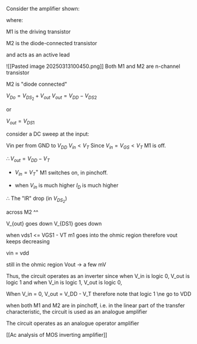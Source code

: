 Consider the amplifier shown: 

where:

M1 is the driving transistor

M2 is the diode-connected transistor

and acts as an active lead

![[Pasted image 20250313100450.png]]
Both M1 and M2 are n-channel transistor

M2 is "diode connected"


$V_{Do}=V_{DS_2}+V_{out}$
$V_{out}=V_{DD}-V_{DS2}$

or

$V_{out}=V_{DS1}$

consider a DC sweep at the input:

Vin per from GND to $V_{DD}$
$V_{in}<V_{T}$
Since $V_{in}=V_{GS}<V_T$
M1 is off.

$\therefore V_{out}=V_{DD}-V_{T}$
- $V_{in}=V_T^+$
M1 switches on, in pinchoff.

- when $V_{in}$ is much higher
$I_{D}$ is much higher

$\therefore$ The "IR" drop (in $V_{DS_2}$)

across M2 ^^

V_{out} goes down
V_{DS1} goes down

when vds1 <= VGS1 - VT
m1 goes into the ohmic region
therefore vout keeps decreasing

vin = vdd

still in the ohmic region
Vout -> a few mV

Thus, the circuit operates as an inverter since when V_in is logic 0, V_out is logic 1 and when V_in is logic 1, V_out is logic 0,

When V_in = 0, V_out = V_DD - V_T
therefore note that logic 1 \ne go to VDD

when both M1 and M2 are in pinchoff, i.e. in the linear part of the transfer characteristic, the circuit is used as an analogue amplifier

The circuit operates as an analogue operator amplifier


[[Ac analysis of MOS inverting amplifier]]




